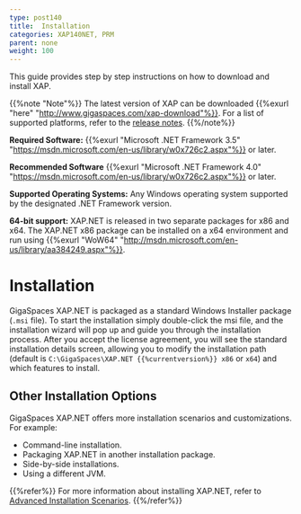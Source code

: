 ```yaml
---
type: post140
title:  Installation
categories: XAP140NET, PRM
parent: none
weight: 100
---
```





This guide provides step by step instructions on how to download and install XAP.


{{%note "Note"%}}
The latest version of XAP can be downloaded {{%exurl "here" "http://www.gigaspaces.com/xap-download"%}}. For a list of supported platforms, refer to the [release notes](../rn/supported-platforms.html).
{{%/note%}}


**Required Software:** {{%exurl "Microsoft .NET Framework 3.5" "https://msdn.microsoft.com/en-us/library/w0x726c2.aspx"%}} or later.

**Recommended Software** {{%exurl "Microsoft .NET Framework 4.0" "https://msdn.microsoft.com/en-us/library/w0x726c2.aspx"%}} or later.


**Supported Operating Systems:** Any Windows operating system supported by the designated .NET Framework version.

**64-bit support:** XAP.NET is released in two separate packages for x86 and x64. The XAP.NET x86 package can be installed on a x64 environment and run using {{%exurl "WoW64" "http://msdn.microsoft.com/en-us/library/aa384249.aspx"%}}.

#  Installation

GigaSpaces XAP.NET is packaged as a standard Windows Installer package (`.msi` file). To start the installation simply double-click the msi file, and the installation wizard will pop up and guide you through the installation process. After you accept the license agreement, you will see the standard installation details screen, allowing you to modify the installation path (default is `C:\GigaSpaces\XAP.NET {{%currentversion%}} x86` or `x64`) and which features to install.

## Other Installation Options

GigaSpaces XAP.NET offers more installation scenarios and customizations. For example:

- Command-line installation.
- Packaging XAP.NET in another installation package.
- Side-by-side installations.
- Using a different JVM.

{{%refer%}}
For more information about installing XAP.NET, refer to [Advanced Installation Scenarios](./advanced-installation-scenarios.html).
{{%/refer%}}
